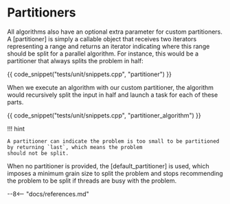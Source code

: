 # Partitioners

All algorithms also have an optional extra parameter for custom partitioners. A [partitioner] is simply a callable
object that receives two iterators representing a range and returns an iterator indicating where this range should be
split for a parallel algorithm. For instance, this would be a partitioner that always splits the problem in half:

{{ code_snippet("tests/unit/snippets.cpp", "partitioner") }}

When we execute an algorithm with our custom partitioner, the algorithm would recursively split the input in half and
launch a task for each of these parts.

{{ code_snippet("tests/unit/snippets.cpp", "partitioner_algorithm") }}

!!! hint

    A partitioner can indicate the problem is too small to be partitioned by returning `last`, which means the problem
    should not be split.

When no partitioner is provided, the [default_partitioner] is used, which imposes a minimum grain size to split the
problem and stops recommending the problem to be split if threads are busy with the problem.

--8<-- "docs/references.md"